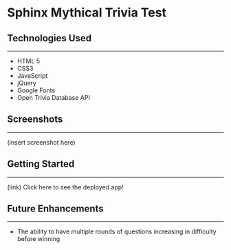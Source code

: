 <!-- must include a screenshot of our wireframe plan...use trello.com
include things that you want to do later, and things you're scrapping for later -->
<!-- must have deployed link in the readme to go directly to the web app -->

# Sphinx Mythical Trivia Test

## Technologies Used
____________

* HTML 5
* CSS3
* JavaScript
* jQuery
* Google Fonts
* Open Trivia Database API

## Screenshots
____

(insert screenshot here)

## Getting Started
___

(link) Click here to see the deployed app!

## Future Enhancements
___
* The ability to have multiple rounds of questions increasing in difficulty before winning